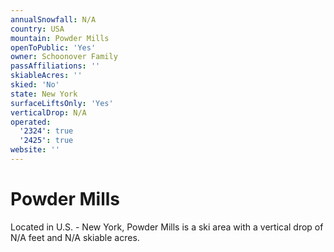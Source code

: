 ```yaml
---
annualSnowfall: N/A
country: USA
mountain: Powder Mills
openToPublic: 'Yes'
owner: Schoonover Family
passAffiliations: ''
skiableAcres: ''
skied: 'No'
state: New York
surfaceLiftsOnly: 'Yes'
verticalDrop: N/A
operated:
  '2324': true
  '2425': true
website: ''
---
```



# Powder Mills

Located in U.S. - New York, Powder Mills is a ski area with a vertical drop of N/A feet and N/A skiable acres.
